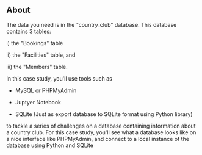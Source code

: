 ## About 
The data you need is in the "country_club" database. This database
contains 3 tables:

i) the "Bookings" table

ii) the "Facilities" table, and

iii) the "Members" table.

In this case study, you'll use tools such as 

- MySQL or PHPMyAdmin

- Juptyer Notebook

- SQLite (Just as export database to SQLite format using Python library)

to tackle a series of challenges on a database containing information about 
a country club. For this case study, you'll see what a database looks like on a nice interface like PHPMyAdmin, and connect to a local instance of the database 
using Python and SQLite
